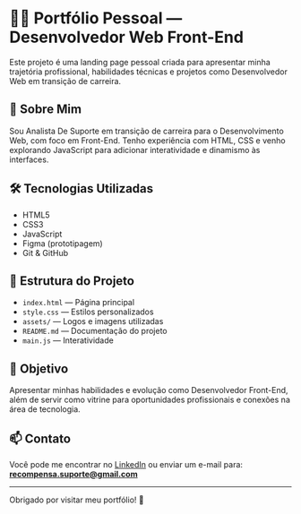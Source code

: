 # 👨‍💻 Portfólio Pessoal — Desenvolvedor Web Front-End

Este projeto é uma landing page pessoal criada para apresentar minha trajetória profissional, habilidades técnicas e projetos como Desenvolvedor Web em transição de carreira.

## 🚀 Sobre Mim

Sou Analista De Suporte em transição de carreira para o Desenvolvimento Web, com foco em Front-End. Tenho experiência com HTML, CSS e venho explorando JavaScript para adicionar interatividade e dinamismo às interfaces. 

## 🛠️ Tecnologias Utilizadas

- HTML5
- CSS3
- JavaScript 
- Figma (prototipagem)
- Git & GitHub

## 📄 Estrutura do Projeto

- `index.html` — Página principal
- `style.css` — Estilos personalizados
- `assets/` — Logos e imagens utilizadas
- `README.md` — Documentação do projeto
- `main.js` — Interatividade
## 📌 Objetivo

Apresentar minhas habilidades e evolução como Desenvolvedor Front-End, além de servir como vitrine para oportunidades profissionais e conexões na área de tecnologia.

## 📫 Contato

Você pode me encontrar no [LinkedIn](https://www.linkedin.com/in/leandro-schultz-aa511924) ou enviar um e-mail para: **recompensa.suporte@gmail.com**

---

Obrigado por visitar meu portfólio! 🚀
